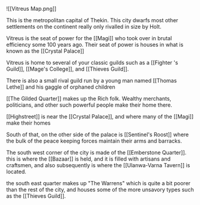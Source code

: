 ![[Vitreus Map.png]]


This is the metropolitan capital of Thekin. This city dwarfs most other settlements on the continent really only rivalled in size by Holt. 

Vitreus is the seat of power for the [[Magi]] who took over in brutal efficiency some 100 years ago. Their seat of power is houses in what is known as the [[Crystal Palace]]

Vitreus is home to several of your classic guilds such as a [[Fighter 's Guild]], [[Mage's College]], and [[Thieves Guild]]. 

There is also a small rival guild run by a young man named [[Thomas Lethe]] and his gaggle of orphaned children 

[[The Gilded Quarter]] makes up the Rich folk. Wealthy merchants, politicians, and other such powerful people make their home there. 

[[Highstreet]] is near the [[Crystal Palace]], and where many of the [[Magi]] make their homes 

South of that, on the other side of the palace is [[Sentinel's Roost]] where the bulk of the peace keeping forces maintain their arms and barracks. 

The south west corner of the city is made of the [[Emberstone Quarter]]. this is where the [[Bazaar]] is held, and it is filled with artisans and craftsmen, and also subsequently is where the [[Ulanwa-Varna Tavern]] is located. 

the south east quarter makes up "The Warrens" which is quite a bit poorer than the rest of the city, and houses some of the more unsavory types such as the [[Thieves Guild]].